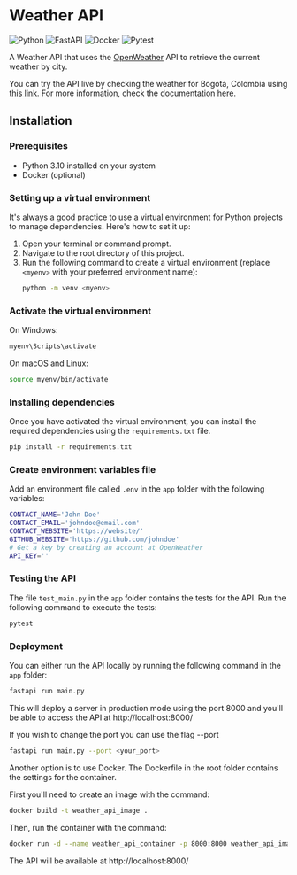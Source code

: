 # Weather API

![Python](https://img.shields.io/badge/python-3670A0?style=for-the-badge&logo=python&logoColor=ffdd54) 
![FastAPI](https://img.shields.io/badge/FastAPI-005571?style=for-the-badge&logo=fastapi)
![Docker](https://img.shields.io/badge/docker-%230db7ed.svg?style=for-the-badge&logo=docker&logoColor=white)
![Pytest](https://img.shields.io/badge/-pytest-3670A0?style=for-the-badge) 

A Weather API that uses the [OpenWeather](https://openweathermap.org/) API to retrieve the current weather by city.

You can try the API live by checking the weather for Bogota, Colombia using [this link](https://jairoruiz-weather-api.fly.dev/weather?city=Bogota&country=co). For more information, check the documentation [here](https://jairoruiz-weather-api.fly.dev/docs).


## Installation

### Prerequisites

- Python 3.10 installed on your system
- Docker (optional)

### Setting up a virtual environment

It's always a good practice to use a virtual environment for Python projects to manage dependencies. Here's how to set it up:

1. Open your terminal or command prompt.
2. Navigate to the root directory of this project.
3. Run the following command to create a virtual environment (replace `<myenv>` with your preferred environment name):
    ```bash
    python -m venv <myenv>
    ```

### Activate the virtual environment
On Windows:
```bash
myenv\Scripts\activate
```
On macOS and Linux:
```bash
source myenv/bin/activate
```

### Installing dependencies

Once you have activated the virtual environment, you can install the required dependencies using the `requirements.txt` file.
```bash
pip install -r requirements.txt
```

### Create environment variables file

Add an environment file called `.env` in the `app` folder with the following variables:
```sh
CONTACT_NAME='John Doe'
CONTACT_EMAIL='johndoe@email.com'
CONTACT_WEBSITE='https://website/'
GITHUB_WEBSITE='https://github.com/johndoe'
# Get a key by creating an account at OpenWeather
API_KEY=''
```

### Testing the API

The file `test_main.py` in the `app` folder contains the tests for the API. Run the following command to execute the tests:
```bash
pytest
```

### Deployment

You can either run the API locally by running the following command in the `app` folder:
```bash
fastapi run main.py
```

This will deploy a server in production mode using the port 8000 and you'll be able to access the API at http://localhost:8000/

If you wish to change the port you can use the flag --port
```bash
fastapi run main.py --port <your_port>
```

Another option is to use Docker. The Dockerfile in the root folder contains the settings for the container.

First you'll need to create an image with the command:
```bash
docker build -t weather_api_image .
```

Then, run the container with the command:
```bash
docker run -d --name weather_api_container -p 8000:8000 weather_api_image
```

The API will be available at http://localhost:8000/